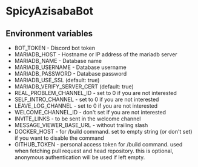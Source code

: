 # SpicyAzisabaBot

## Environment variables

- BOT_TOKEN - Discord bot token
- MARIADB_HOST - Hostname or IP address of the mariadb server
- MARIADB_NAME - Database name
- MARIADB_USERNAME - Database username
- MARIADB_PASSWORD - Database password
- MARIADB_USE_SSL (default: true)
- MARIADB_VERIFY_SERVER_CERT (default: true)
- REAL_PROBLEM_CHANNEL_ID - set to 0 if you are not interested
- SELF_INTRO_CHANNEL - set to 0 if you are not interested
- LEAVE_LOG_CHANNEL - set to 0 if you are not interested
- WELCOME_CHANNEL_ID - don't set if you are not interested
- INVITE_LINKS - to be sent in the welcome channel
- MESSAGE_VIEWER_BASE_URL - without trailing slash
- DOCKER_HOST - for /build command. set to empty string (or don't set) if you want to disable the command
- GITHUB_TOKEN - personal access token for /build command. used when fetching pull request and head repository. this is optional, anonymous authentication will be used if left empty.
